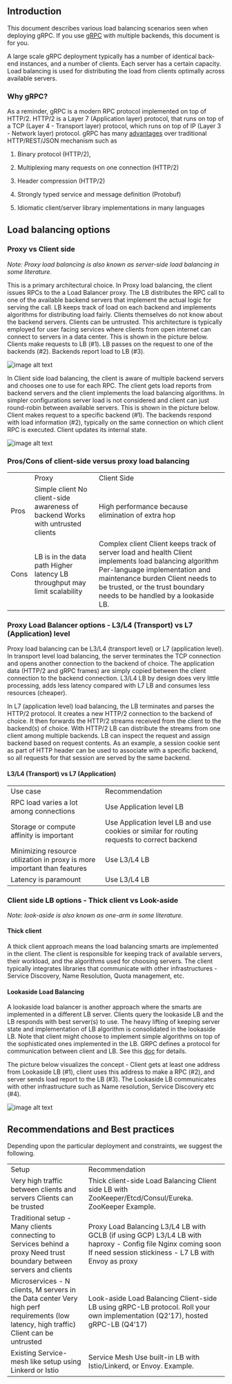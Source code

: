 ## Introduction

This document describes various load balancing scenarios seen when deploying gRPC. If you use [gRPC](http://grpc.io) with multiple backends, this document is for you.

A large scale gRPC deployment typically has a number of identical back-end instances, and a number of clients. Each server has a certain capacity. Load balancing is used for distributing the load from clients optimally across available servers.

### Why gRPC?

As a reminder, gRPC is a modern RPC protocol implemented on top of HTTP/2. HTTP/2 is a Layer 7 (Application layer) protocol, that runs on top of a TCP (Layer 4 - Transport layer) protocol, which runs on top of IP (Layer 3 - Network layer) protocol. gRPC has many [advantages](https://http2.github.io/faq/#why-is-http2-binary) over traditional HTTP/REST/JSON mechanism such as

1. Binary protocol (HTTP/2), 

2. Multiplexing many requests on one connection (HTTP/2)

3. Header compression (HTTP/2)

4. Strongly typed service and message definition (Protobuf)

5. Idiomatic client/server library implementations in many languages

## Load balancing options

### Proxy vs Client side

*Note: Proxy load balancing is also known as server-side load balancing in some literature.*

This is a primary architectural choice. In Proxy load balancing, the client issues RPCs to the a Load Balancer proxy. The LB distributes the RPC call to one of the available backend servers that implement the actual logic for serving the call. LB keeps track of load on each backend and implements algorithms for distributing load fairly. Clients themselves do not know about the backend servers. Clients can be untrusted. This architecture is typically employed for user facing services where clients from open internet can connect to servers in a data center. This is shown in the picture below. Clients make requests to LB (#1). LB passes on the request to one of the backends (#2). Backends report load to LB (#3).

![image alt text](../img/image_0.png)

In Client side load balancing, the client is aware of multiple backend servers and chooses one to use for each RPC. The client gets load reports from backend servers and the client implements the load balancing algorithms. In simpler configurations server load is not considered and client can just round-robin between available servers. This is shown in the picture below. Client makes request to a specific backend (#1). The backends respond with load information (#2), typically on the same connection on which client RPC is executed. Client updates its internal state.

![image alt text](../img/image_1.png)

### Pros/Cons of client-side versus proxy load balancing

<table>
  <tr>
    <td></td>
    <td>Proxy</td>
    <td>Client Side</td>
  </tr>
  <tr>
    <td>Pros</td>
    <td>Simple client
No client-side awareness of backend
Works with untrusted clients</td>
    <td>High performance because elimination of extra hop</td>
  </tr>
  <tr>
    <td>Cons</td>
    <td>LB is in the data path
Higher latency
LB throughput may limit scalability</td>
    <td>Complex client
Client keeps track of server load and health
Client implements load balancing algorithm
Per-language implementation and maintenance burden
Client needs to be trusted, or the trust boundary needs to be handled by a lookaside LB.</td>
  </tr>
</table>


### Proxy Load Balancer options - L3/L4 (Transport) vs L7 (Application) level

Proxy load balancing can be L3/L4 (transport level) or L7 (application level). In transport level load balancing, the server terminates the TCP connection and opens another connection to the backend of choice. The application data (HTTP/2 and gRPC frames) are simply copied between the client connection to the backend connection. L3/L4 LB by design does very little processing, adds less latency compared with  L7 LB and consumes less resources (cheaper). 

In L7 (application level) load balancing, the LB terminates and parses the HTTP/2 protocol. It creates a new HTTP/2 connection to the backend of choice. It then forwards the HTTP/2 streams received from the client to the backend(s) of choice. With HTTP/2 LB can distribute the streams from one client among multiple backends. LB can inspect the request and assign backend based on request contents. As an example, a session cookie sent as part of HTTP header can be used to associate with a specific backend, so all requests for that session are served by the same backend.

#### L3/L4 (Transport) vs L7 (Application)

<table>
  <tr>
    <td>Use case</td>
    <td>Recommendation</td>
  </tr>
  <tr>
    <td>RPC load varies a lot among connections</td>
    <td>Use Application level LB</td>
  </tr>
  <tr>
    <td>Storage or compute affinity is important</td>
    <td>Use Application level LB and use cookies or similar for routing requests to correct backend</td>
  </tr>
  <tr>
    <td>Minimizing resource utilization in proxy is more important than features</td>
    <td>Use L3/L4 LB</td>
  </tr>
  <tr>
    <td>Latency is paramount</td>
    <td>Use L3/L4 LB</td>
  </tr>
</table>


### Client side LB options - Thick client vs Look-aside

*Note: look-aside is also known as one-arm in some literature.*

#### Thick client

A thick client approach means the load balancing smarts are implemented in the client. The client is responsible for keeping track of available servers, their workload, and the algorithms used for choosing servers. The client typically integrates libraries that communicate with other infrastructures - Service Discovery, Name Resolution, Quota management, etc.

#### Lookaside Load Balancing

A lookaside load balancer is another approach where the smarts are implemented in a different LB server. Clients query the lookaside LB and the LB responds with best server(s) to use. The heavy lifting of keeping server state and implementation of LB algorithm is consolidated in the lookaside LB. Note that client might choose to implement simple algorithms on top of the sophisticated ones implemented in the LB. GRPC defines a protocol for communication between client and LB. See this [doc](https://github.com/grpc/grpc/blob/master/doc/load-balancing.md) for details.

The picture below visualizes the concept - Client gets at least one address from Lookaside LB (#1), client uses this address to make a RPC (#2), and server sends load report to the LB (#3). The Lookaside LB communicates with other infrastructure such as Name resolution, Service Discovery etc (#4).

![image alt text](../img/image_2.png)

## Recommendations and Best practices

Depending upon the particular deployment and constraints, we suggest the following.

<table>
  <tr>
    <td>Setup</td>
    <td>Recommendation</td>
  </tr>
  <tr>
    <td>Very high traffic between clients and servers
Clients can be trusted</td>
    <td>Thick client-side Load Balancing
Client side LB with ZooKeeper/Etcd/Consul/Eureka. ZooKeeper Example.</td>
  </tr>
  <tr>
    <td>Traditional setup - Many clients connecting to Services behind a proxy
Need trust boundary between servers and clients</td>
    <td>Proxy Load Balancing
L3/L4 LB with GCLB (if using GCP)
L3/L4 LB with haproxy - Config file
Nginx coming soon
If need session stickiness - L7 LB with Envoy as proxy</td>
  </tr>
  <tr>
    <td>Microservices - N clients, M servers in the Data center
Very high perf requirements (low latency, high traffic)
Client can be untrusted</td>
    <td>Look-aside Load Balancing
Client-side LB using gRPC-LB protocol. Roll your own implementation (Q2’17), hosted gRPC-LB (Q4’17)</td>
  </tr>
  <tr>
    <td>Existing Service-mesh like setup using Linkerd or Istio</td>
    <td>Service Mesh
Use built-in LB with Istio/Linkerd, or Envoy. Example.</td>
  </tr>
</table>


